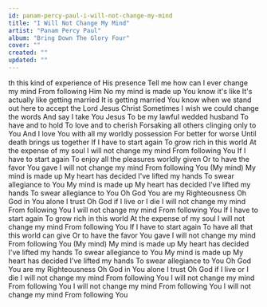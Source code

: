 ```yaml
---
id: panam-percy-paul-i-will-not-change-my-mind
title: "I Will Not Change My Mind"
artist: "Panam Percy Paul"
album: "Bring Down The Glory Four"
cover: ""
created: ""
updated: ""
---
```


th this kind of experience of His presence
Tell me how can I ever change my mind
From following Him
No my mind is made up
You know it's like
It's actually like getting married
It is getting married
You know when we stand out here to accept the Lord Jesus Christ
Sometimes I wish we could change the words
And say
I take You Jesus
To be my lawful wedded husband
To have and to hold
To love and to cherish
Forsaking all others clinging only to You
And I love You with all my worldly possession
For better for worse
Until death brings us together
If I have to start again
To grow rich in this world
At the expense of my soul
I will not change my mind
From following You
If I have to start again
To enjoy all the pleasures worldly given
Or to have the favor You gave
I will not change my mind
From following You
(My mind)
My mind is made up
My heart has decided
I've lifted my hands
To swear allegiance to You
My mind is made up
My heart has decided
I've lifted my hands
To swear allegiance to You
Oh God You are my Righteousness
Oh God in You alone I trust
Oh God if I live or I die
I will not change my mind
From following You
I will not change my mind
From following You
If I have to start again
To grow rich in this world
At the expense of my soul
I will not change my mind
From following You
If I have to start again
To have all that this world can give
Or to have the favor You gave
I will not change my mind
From following You
(My mind)
My mind is made up
My heart has decided
I've lifted my hands
To swear allegiance to You
My mind is made up
My heart has decided
I've lifted my hands
To swear allegiance to You
Oh God You are my Righteousness
Oh God in You alone I trust
Oh God if I live or I die
I will not change my mind
From following You
I will not change my mind
From following You
I will not change my mind
From following You
I will not change my mind
From following You